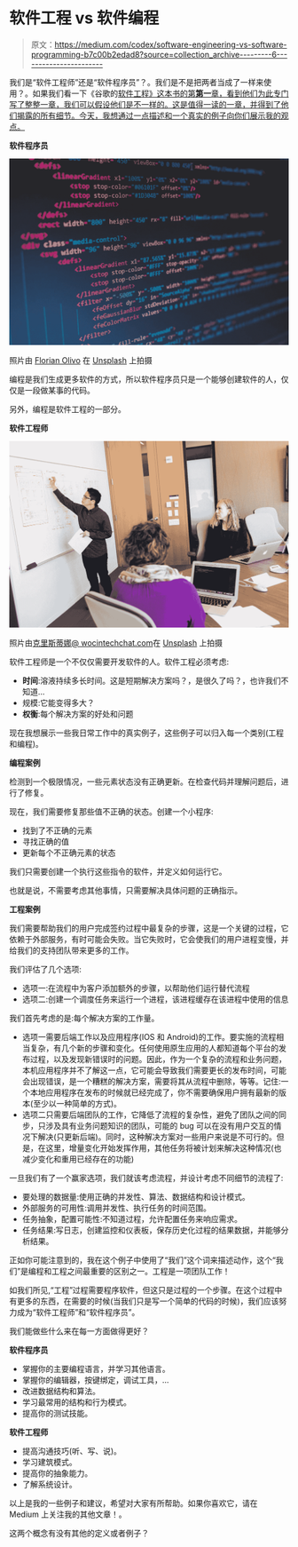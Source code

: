 # 软件工程 vs 软件编程

> 原文：<https://medium.com/codex/software-engineering-vs-software-programming-b7c00b2edad8?source=collection_archive---------6----------------------->

我们是“软件工程师”还是“软件程序员”？。我们是不是把两者当成了一样来使用？。如果我们看一下《谷歌的[软件工程》这本书的第**第一**章，看到他们为此专门写了整整一章，我们可以假设他们是不一样的。这是值得一读的一章，并得到了他们揭露的所有细节。今天，我想通过一点描述和一个真实的例子向你们展示我的观点。](https://www.amazon.es/Software-Engineering-Google-Lessons-Programming/dp/1492082791)

**软件程序员**

![](img/2dacc9053150ec63c40ee05e6ef0ace1.png)

照片由 [Florian Olivo](https://unsplash.com/@florianolv?utm_source=medium&utm_medium=referral) 在 [Unsplash](https://unsplash.com?utm_source=medium&utm_medium=referral) 上拍摄

编程是我们生成更多软件的方式，所以软件程序员只是一个能够创建软件的人，仅仅是一段做某事的代码。

另外，编程是软件工程的一部分。

**软件工程师**

![](img/45f2d56beb170efb122e60c956da59ca.png)

照片由[克里斯蒂娜@ wocintechchat.com](https://unsplash.com/@wocintechchat?utm_source=medium&utm_medium=referral)在 [Unsplash](https://unsplash.com?utm_source=medium&utm_medium=referral) 上拍摄

软件工程师是一个不仅仅需要开发软件的人。软件工程必须考虑:

*   **时间**:溶液持续多长时间。这是短期解决方案吗？，是很久了吗？，也许我们不知道…
*   规模:它能变得多大？
*   **权衡**:每个解决方案的好处和问题

现在我想展示一些我日常工作中的真实例子，这些例子可以归入每一个类别(工程和编程)。

**编程案例**

检测到一个极限情况，一些元素状态没有正确更新。在检查代码并理解问题后，进行了修复。

现在，我们需要修复那些值不正确的状态。创建一个小程序:

*   找到了不正确的元素
*   寻找正确的值
*   更新每个不正确元素的状态

我们只需要创建一个执行这些指令的软件，并定义如何运行它。

也就是说，不需要考虑其他事情，只需要解决具体问题的正确指示。

**工程案例**

我们需要帮助我们的用户完成签约过程中最复杂的步骤，这是一个关键的过程，它依赖于外部服务，有时可能会失败。当它失败时，它会使我们的用户进程变慢，并给我们的支持团队带来更多的工作。

我们评估了几个选项:

*   选项一:在流程中为客户添加额外的步骤，以帮助他们运行替代流程
*   选项二:创建一个调度任务来运行一个进程，该进程缓存在该进程中使用的信息

我们首先考虑的是:每个解决方案的工作量。

*   选项一需要后端工作以及应用程序(IOS 和 Android)的工作。要实施的流程相当复杂，有几个新的步骤和变化。任何使用原生应用的人都知道每个平台的发布过程，以及发现新错误时的问题。因此，作为一个复杂的流程和业务问题，本机应用程序并不了解这一点，它可能会导致我们需要更长的发布时间，可能会出现错误，是一个糟糕的解决方案，需要将其从流程中删除，等等。记住:一个本地应用程序在发布的时候就已经完成了，你不需要确保用户拥有最新的版本(至少以一种简单的方式)。
*   选项二只需要后端团队的工作，它降低了流程的复杂性，避免了团队之间的同步，只涉及具有业务问题知识的团队，可能的 bug 可以在没有用户交互的情况下解决(只更新后端)。同时，这种解决方案对一些用户来说是不可行的。但是，在这里，增量变化开始发挥作用，其他任务将被计划来解决这种情况(也减少变化和重用已经存在的功能)

一旦我们有了一个赢家选项，我们就该考虑流程，并设计考虑不同细节的流程了:

*   要处理的数据量:使用正确的并发性、算法、数据结构和设计模式。
*   外部服务的可用性:调用并发性、执行任务的时间范围。
*   任务抽象，配置可能性:不知道过程，允许配置任务来响应需求。
*   任务结果:写日志，创建监控和仪表板，保存历史化过程的结果数据，并能够分析结果。

正如你可能注意到的，我在这个例子中使用了“我们”这个词来描述动作，这个“我们”是编程和工程之间最重要的区别之一。工程是一项团队工作！

如我们所见,“工程”过程需要程序软件，但这只是过程的一个步骤。在这个过程中有更多的东西，在需要的时候(当我们只是写一个简单的代码的时候)，我们应该努力成为“软件工程师”和“软件程序员”。

我们能做些什么来在每一方面做得更好？

**软件程序员**

*   掌握你的主要编程语言，并学习其他语言。
*   掌握你的编辑器，按键绑定，调试工具，…
*   改进数据结构和算法。
*   学习最常用的结构和行为模式。
*   提高你的测试技能。

**软件工程师**

*   提高沟通技巧(听、写、说)。
*   学习建筑模式。
*   提高你的抽象能力。
*   了解系统设计。

以上是我的一些例子和建议，希望对大家有所帮助。如果你喜欢它，请在 Medium 上关注我的其他文章！。

这两个概念有没有其他的定义或者例子？